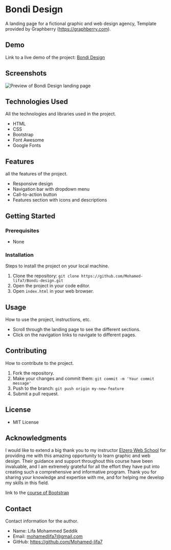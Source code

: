 # Bondi Design

A landing page for a fictional graphic and web design agency,
Template provided by Graphberry (https://graphberry.com).

## Demo

Link to a live demo of the project: [Bondi Design](https://mohamed-lifa7.github.io/Bondi-design)

## Screenshots
![Preview of Bondi Design landing page](https://mohamed-lifa7.github.io/Bondi-design/images/Preview.png)

## Technologies Used

All the technologies and libraries used in the project.

- HTML
- CSS
- Bootstrap
- Font Awesome
- Google Fonts

## Features

all the features of the project.

- Responsive design
- Navigation bar with dropdown menu
- Call-to-action button
- Features section with icons and descriptions

## Getting Started

### Prerequisites

- None

### Installation

Steps to install the project on your local machine.

1. Clone the repository: `git clone https://github.com/Mohamed-lifa7/Bondi-design.git`
2. Open the project in your code editor.
3. Open `index.html` in your web browser.

## Usage

How to use the project, instructions, etc.

- Scroll through the landing page to see the different sections.
- Click on the navigation links to navigate to different pages.

## Contributing

How to contribute to the project.

1. Fork the repository.
2. Make your changes and commit them: `git commit -m 'Your commit message'`
3. Push to the branch: `git push origin my-new-feature`
4. Submit a pull request.

## License

- MIT License

## Acknowledgments

I would like to extend a big thank you to my instructor [Elzero Web School](elzero.org) for providing me with this amazing opportunity to learn graphic and web design. Their guidance and support throughout this course have been invaluable, and I am extremely grateful for all the effort they have put into creating such a comprehensive and informative program. Thank you for sharing your knowledge and expertise with me, and for helping me develop my skills in this field.

link to the [course of Bootstrap](https://www.youtube.com/playlist?list=PLDoPjvoNmBAyvm7f--dc6XqkpfDcen_vQ)

## Contact

Contact information for the author.

- Name: Lifa Mohammed Seddik
- Email: mohamedlifa7@gmail.com
- GitHub: https://github.com/Mohamed-lifa7
